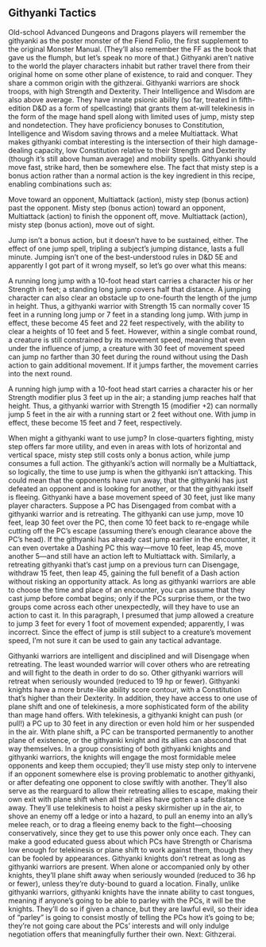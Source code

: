 ## Githyanki Tactics

Old-school Advanced Dungeons and Dragons players will remember the githyanki as the poster monster of the Fiend Folio, the first supplement to the original Monster Manual. (They’ll also remember the FF as the book that gave us the flumph, but let’s speak no more of that.) Githyanki aren’t native to the world the player characters inhabit but rather travel there from their original home on some other plane of existence, to raid and conquer. They share a common origin with the githzerai.
Githyanki warriors are shock troops, with high Strength and Dexterity. Their Intelligence and Wisdom are also above average. They have innate psionic ability (so far, treated in fifth-edition D&D as a form of spellcasting) that grants them at-will telekinesis in the form of the mage hand spell along with limited uses of jump, misty step and nondetection. They have proficiency bonuses to Constitution, Intelligence and Wisdom saving throws and a melee Multiattack.
What makes githyanki combat interesting is the intersection of their high damage-dealing capacity, low Constitution relative to their Strength and Dexterity (though it’s still above human average) and mobility spells. Githyanki should move fast, strike hard, then be somewhere else. The fact that misty step is a bonus action rather than a normal action is the key ingredient in this recipe, enabling combinations such as:

Move toward an opponent, Multiattack (action), misty step (bonus action) past the opponent.
Misty step (bonus action) toward an opponent, Multiattack (action) to finish the opponent off, move.
Multiattack (action), misty step (bonus action), move out of sight.


Jump isn’t a bonus action, but it doesn’t have to be sustained, either. The effect of one jump spell, tripling a subject’s jumping distance, lasts a full minute. Jumping isn’t one of the best-understood rules in D&D 5E and apparently I got part of it wrong myself, so let’s go over what this means:

A running long jump with a 10-foot head start carries a character his or her Strength in feet; a standing long jump covers half that distance. A jumping character can also clear an obstacle up to one-fourth the length of the jump in height. Thus, a githyanki warrior with Strength 15 can normally cover 15 feet in a running long jump or 7 feet in a standing long jump. With jump in effect, these become 45 feet and 22 feet respectively, with the ability to clear a heights of 10 feet and 5 feet. However, within a single combat round, a creature is still constrained by its movement speed, meaning that even under the influence of jump, a creature with 30 feet of movement speed can jump no farther than 30 feet during the round without using the Dash action to gain additional movement. If it jumps farther, the movement carries into the next round.

A running high jump with a 10-foot head start carries a character his or her Strength modifier plus 3 feet up in the air; a standing jump reaches half that height. Thus, a githyanki warrior with Strength 15 (modifier +2) can normally jump 5 feet in the air with a running start or 2 feet without one. With jump in effect, these become 15 feet and 7 feet, respectively.

When might a githyanki want to use jump? In close-quarters fighting, misty step offers far more utility, and even in areas with lots of horizontal and vertical space, misty step still costs only a bonus action, while jump consumes a full action.
The githyanki’s action will normally be a Multiattack, so logically, the time to use jump is when the githyanki isn’t attacking. This could mean that the opponents have run away, that the githyanki has just defeated an opponent and is looking for another, or that the githyanki itself is fleeing. Githyanki have a base movement speed of 30 feet, just like many player characters. Suppose a PC has Disengaged from combat with a githyanki warrior and is retreating. The githyanki can use jump, move 10 feet, leap 30 feet over the PC, then come 10 feet back to re-engage while cutting off the PC’s escape (assuming there’s enough clearance above the PC’s head). If the githyanki has already cast jump earlier in the encounter, it can even overtake a Dashing PC this way—move 10 feet, leap 45, move another 5—and still have an action left to Multiattack with. Similarly, a retreating githyanki that’s cast jump on a previous turn can Disengage, withdraw 15 feet, then leap 45, gaining the full benefit of a Dash action without risking an opportunity attack. As long as githyanki warriors are able to choose the time and place of an encounter, you can assume that they cast jump before combat begins; only if the PCs surprise them, or the two groups come across each other unexpectedly, will they have to use an action to cast it. In this paragraph, I presumed that jump allowed a creature to jump 3 feet for every 1 foot of movement expended; apparently, I was incorrect. Since the effect of jump is still subject to a creature’s movement speed, I’m not sure it can be used to gain any tactical advantage.

Githyanki warriors are intelligent and disciplined and will Disengage when retreating. The least wounded warrior will cover others who are retreating and will fight to the death in order to do so. Other githyanki warriors will retreat when seriously wounded (reduced to 19 hp or fewer).
Githyanki knights have a more brute-like ability score contour, with a Constitution that’s higher than their Dexterity. In addition, they have access to one use of plane shift and one of telekinesis, a more sophisticated form of the ability than mage hand offers. With telekinesis, a githyanki knight can push (or pull!) a PC up to 30 feet in any direction or even hold him or her suspended in the air. With plane shift, a PC can be transported permanently to another plane of existence, or the githyanki knight and its allies can abscond that way themselves.
In a group consisting of both githyanki knights and githyanki warriors, the knights will engage the most formidable melee opponents and keep them occupied; they’ll use misty step only to intervene if an opponent somewhere else is proving problematic to another githyanki, or after defeating one opponent to close swiftly with another. They’ll also serve as the rearguard to allow their retreating allies to escape, making their own exit with plane shift when all their allies have gotten a safe distance away. They’ll use telekinesis to hoist a pesky skirmisher up in the air, to shove an enemy off a ledge or into a hazard, to pull an enemy into an ally’s melee reach, or to drag a fleeing enemy back to the fight—choosing conservatively, since they get to use this power only once each. They can make a good educated guess about which PCs have Strength or Charisma low enough for telekinesis or plane shift to work against them, though they can be fooled by appearances.
Githyanki knights don’t retreat as long as githyanki warriors are present. When alone or accompanied only by other knights, they’ll plane shift away when seriously wounded (reduced to 36 hp or fewer), unless they’re duty-bound to guard a location.
Finally, unlike githyanki warriors, githyanki knights have the innate ability to cast tongues, meaning if anyone’s going to be able to parley with the PCs, it will be the knights. They’ll do so if given a chance, but they are lawful evil, so their idea of “parley” is going to consist mostly of telling the PCs how it’s going to be; they’re not going care about the PCs’ interests and will only indulge negotiation offers that meaningfully further their own.
Next: Githzerai.
